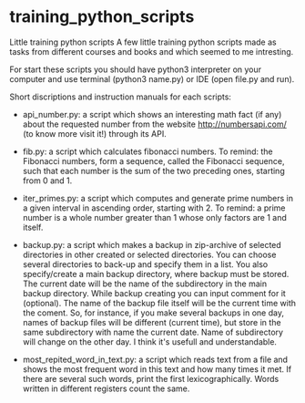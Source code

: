 # training_python_scripts
Little training python scripts
A few little training python scripts made as tasks from different courses and books and which seemed to me intresting.

For start these scripts you should have python3 interpreter on your computer and use terminal (python3 name.py) or IDE (open file.py and run).

Short discriptions and instruction manuals for each scripts:

- api_number.py:
a script which shows an interesting math fact (if any) about the requested number from the website http://numbersapi.com/ (to know more visit it!) through its API.

- fib.py:
a script which calculates fibonacci numbers. To remind: the Fibonacci numbers, form a sequence, called the Fibonacci sequence, such that each number is the sum of the two preceding ones, starting from 0 and 1.

- iter_primes.py:
a script which computes and generate prime numbers in a given interval in ascending order, starting with 2. To remind: a prime number is a whole number greater than 1 whose only factors are 1 and itself.

- backup.py:
a script which makes a backup in zip-archive of selected directories in other created or selected directories. You can choose several directories to back-up and specify them in a list. You also specify/create a main backup directory, where backup must be stored. The current date will be the name of the subdirectory in the main backup directory. While backup creating you can input comment for it (optional). The name of the backup file itself will be the current time with the coment. So, for instance, if you make several backups in one day, names of backup files will be different (current time), but store in the same subdirectory with name the current date. Name of subdirectory will change on the other day. I think it's usefull and understandable.

- most_repited_word_in_text.py:
a script which reads text from a file and shows the most frequent word in this text and how many times it met. 
If there are several such words, print the first lexicographically. Words written in different registers count
the same.
